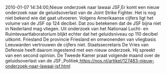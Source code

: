 2010-01-07 14:34:00,Nieuw onderzoek naar lawaai JSF,Er komt een nieuw onderzoek naar de geluidsoverlast van de Joint Strike Fighter. Het is nog niet bekend wie dat gaat uitvoeren. Volgens Amerikaanse cijfers ligt het volume van de JSF op 124 decibel. Dat zou betekenen dat de JSF bijna niet in Nederland mag vliegen. Uit onderzoek van het Nationaal Lucht- en Ruimtevaartlaboratorium blijkt echter dat het geluidsniveau op 110 decibel uitkomt. Friesland De provincie Friesland en omwonenden van vliegbasis Leeuwarden vertrouwen de cijfers niet. Staatssecretaris De Vries van Defensie heeft daarom ingestemd met een nieuw onderzoek. Hij spreekt van een second opinion. De Tweede Kamer praat volgende maand over de geluidsoverlast van de JSF.,Politiek,https://nos.nl/artikel/127483-nieuw-onderzoek-naar-lawaai-jsf.html